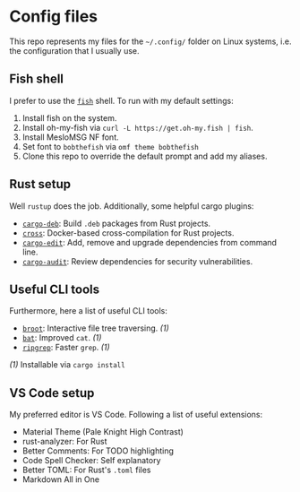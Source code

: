 # Config files

This repo represents my files for the `~/.config/` folder on Linux systems, i.e. the configuration that I usually use.

## Fish shell

I prefer to use the [`fish`](https://fishshell.com/) shell.
To run with my default settings:

1. Install fish on the system.
2. Install oh-my-fish via `curl -L https://get.oh-my.fish | fish`.
3. Install MesloMSG NF font.
4. Set font to `bobthefish` via `omf theme bobthefish`
5. Clone this repo to override the default prompt and add my aliases.

## Rust setup

Well `rustup` does the job. Additionally, some helpful cargo plugins:

- [`cargo-deb`](https://crates.io/crates/cargo-deb): Build `.deb` packages from Rust projects.
- [`cross`](https://github.com/rust-embedded/cross): Docker-based cross-compilation for Rust projects.
- [`cargo-edit`](https://crates.io/crates/cargo-edit): Add, remove and upgrade dependencies from command line.
- [`cargo-audit`](https://crates.io/crates/cargo-audit): Review dependencies for security vulnerabilities.

## Useful CLI tools

Furthermore, here a list of useful CLI tools:

- [`broot`](https://dystroy.org/broot/): Interactive file tree traversing. _(1)_
- [`bat`](https://github.com/sharkdp/bat): Improved `cat`. _(1)_
- [`ripgrep`](https://github.com/BurntSushi/ripgrep): Faster `grep`. _(1)_

_(1)_ Installable via `cargo install`

## VS Code setup

My preferred editor is VS Code. Following a list of useful extensions:

- Material Theme (Pale Knight High Contrast)
- rust-analyzer: For Rust
- Better Comments: For TODO highlighting
- Code Spell Checker: Self explanatory
- Better TOML: For Rust's `.toml` files
- Markdown All in One
